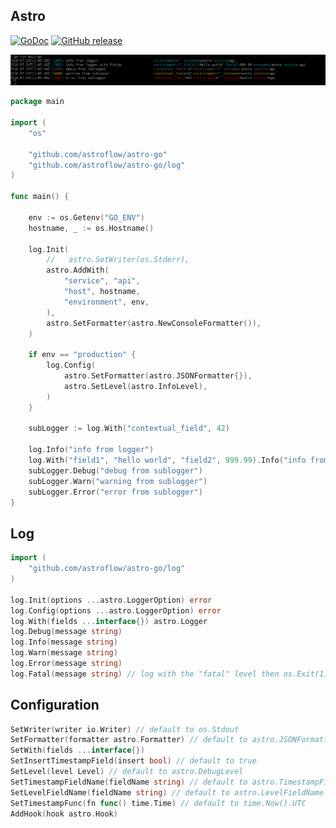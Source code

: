 ## Astro

[![GoDoc](https://godoc.org/github.com/astroflow/astro-go?status.svg)](https://godoc.org/github.com/astroflow/astro-go)
[![GitHub release](https://img.shields.io/github/release/astroflow/astro-go.svg)](https://github.com/astroflow/astro-go/releases)

![Console logging](_docs/example_screenshot.png)

```go
package main

import (
	"os"

	"github.com/astroflow/astro-go"
	"github.com/astroflow/astro-go/log"
)

func main() {

	env := os.Getenv("GO_ENV")
	hostname, _ := os.Hostname()

	log.Init(
		//   astro.SetWriter(os.Stderr),
		astro.AddWith(
			"service", "api",
			"host", hostname,
			"environment", env,
		),
		astro.SetFormatter(astro.NewConsoleFormatter()),
	)

	if env == "production" {
		log.Config(
			astro.SetFormatter(astro.JSONFormatter{}),
			astro.SetLevel(astro.InfoLevel),
		)
	}

	subLogger := log.With("contextual_field", 42)

	log.Info("info from logger")
	log.With("field1", "hello world", "field2", 999.99).Info("info from logger with fields")
	subLogger.Debug("debug from sublogger")
	subLogger.Warn("warning from sublogger")
	subLogger.Error("error from sublogger")
}
```

## Log
```go
import (
    "github.com/astroflow/astro-go/log"
)

log.Init(options ...astro.LoggerOption) error
log.Config(options ...astro.LoggerOption) error
log.With(fields ...interface{}) astro.Logger
log.Debug(message string)
log.Info(message string)
log.Warn(message string)
log.Error(message string)
log.Fatal(message string) // log with the "fatal" level then os.Exit(1)
```

## Configuration

```go
SetWriter(writer io.Writer) // default to os.Stdout
SetFormatter(formatter astro.Formatter) // default to astro.JSONFormatter
SetWith(fields ...interface{})
SetInsertTimestampField(insert bool) // default to true
SetLevel(level Level) // default to astro.DebugLevel
SetTimestampFieldName(fieldName string) // default to astro.TimestampFieldName ("timestamp")
SetLevelFieldName(fieldName string) // default to astro.LevelFieldName ("level")
SetTimestampFunc(fn func() time.Time) // default to time.Now().UTC
AddHook(hook astro.Hook)
```
